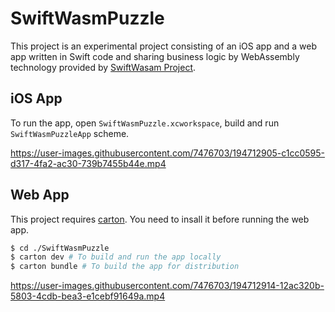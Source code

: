# SwiftWasmPuzzle

This project is an experimental project consisting of an iOS app and a web app written in Swift code and sharing business logic by WebAssembly technology provided by [SwiftWasam Project](https://swiftwasm.org/).

## iOS App

To run the app, open `SwiftWasmPuzzle.xcworkspace`, build and run `SwiftWasmPuzzleApp` scheme.

https://user-images.githubusercontent.com/7476703/194712905-c1cc0595-d317-4fa2-ac30-739b7455b44e.mp4

## Web App

This project requires [carton](https://github.com/swiftwasm/carton). You need to insall it before running the web app.

```sh
$ cd ./SwiftWasmPuzzle
$ carton dev # To build and run the app locally
$ carton bundle # To build the app for distribution
```

https://user-images.githubusercontent.com/7476703/194712914-12ac320b-5803-4cdb-bea3-e1cebf91649a.mp4
